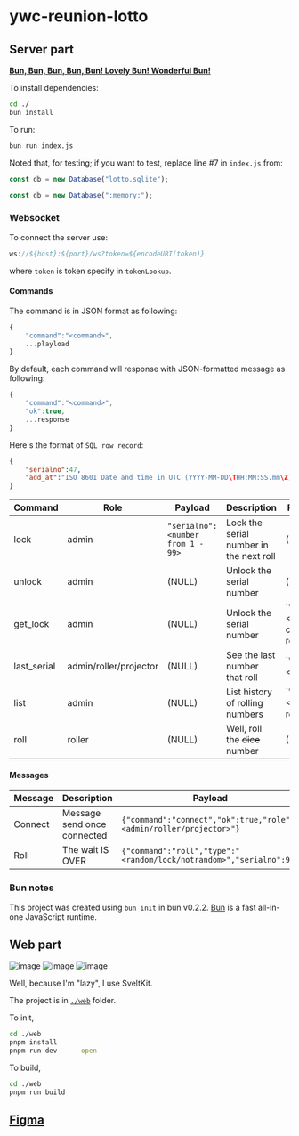 # ywc-reunion-lotto

## Server part

[**Bun, Bun, Bun, Bun, Bun! Lovely Bun! Wonderful Bun!**](https://youtu.be/_bW4vEo1F4E?t=86)

To install dependencies:

```bash
cd ./
bun install
```

To run:

```bash
bun run index.js
```

Noted that, for testing; if you want to test, replace line #7 in `index.js` from:

```js
const db = new Database("lotto.sqlite");
```

```js
const db = new Database(":memory:");
```

### Websocket

To connect the server use:

```js
ws://${host}:${port}/ws?token=${encodeURI(token)}
```

where `token` is token specify in `tokenLookup`.

#### Commands

The command is in JSON format as following:

```js
{
    "command":"<command>",
    ...playload
}
```

By default, each command will response with JSON-formatted message as following:

```js
{
    "command":"<command>",
    "ok":true,
    ...response
}
```

Here's the format of `SQL row record`:

```json
{
    "serialno":47,
    "add_at":"ISO 8601 Date and time in UTC (YYYY-MM-DD\THH:MM:SS.mm\Z)"
}
```

| Command     | Role                   | Payload                            | Description                             | Response                                                      |
|-------------|------------------------|------------------------------------|-----------------------------------------|---------------------------------------------------------------|
| lock        | admin                  | `"serialno": <number from 1 - 99>` | Lock the serial number in the next roll | (DEFAULT)                                                     |
| unlock      | admin                  | (NULL)                             | Unlock the serial number                | (DEFAULT)                                                     |
| get_lock    | admin                  | (NULL)                             | Unlock the serial number                | `"data":<SQL config record | NULL>}`                          |
| last_serial | admin/roller/projector | (NULL)                             | See the last number that roll           | `"serialno":<number | NULL>}, "data":<SQL row record | NULL>` |
| list        | admin                  | (NULL)                             | List history of rolling numbers         | `"data":<SQL row record[] | NULL>`                            |
| roll        | roller                 | (NULL)                             | Well, roll the ~~dice~~ number          | (DEFAULT)                                                     |

#### Messages

| Message | Description                 | Payload                                                             |
|---------|-----------------------------|---------------------------------------------------------------------|
| Connect | Message send once connected | `{"command":"connect","ok":true,"role":"<admin/roller/projector>"}` |
| Roll    | The wait IS OVER            | `{"command":"roll","type":"<random/lock/notrandom>","serialno":99}` |

### Bun notes

This project was created using `bun init` in bun v0.2.2. [Bun](https://bun.sh) is a fast all-in-one JavaScript runtime.

## Web part

![image](https://user-images.githubusercontent.com/3356814/201897015-27efd0e8-01d0-48dc-91ff-550f224af867.png)
![image](https://user-images.githubusercontent.com/3356814/201897088-d592c030-a126-468c-b7f3-a0df448e2ef5.png)
![image](https://user-images.githubusercontent.com/3356814/201897175-f13cc44b-33e6-4588-8a92-c151093b2626.png)

Well, because I'm "lazy", I use SveltKit.

The project is in [`./web`](./web/) folder.

To init,

```bash
cd ./web
pnpm install
pnpm run dev -- --open
```

To build,

```bash
cd ./web
pnpm run build
```

## [Figma](figma.com/file/ijLAnNx7s5VQVTUmTukK2F/Reunion-11?node-id=186%3A99)
